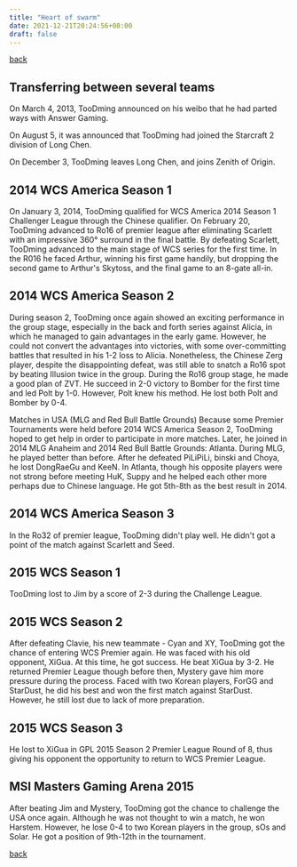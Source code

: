 ```yaml
---
title: "Heart of swarm"
date: 2021-12-21T20:24:56+08:00
draft: false
---
```


[back](../..)

## Transferring between several teams
On March 4, 2013, TooDming announced on his weibo that he had parted ways with Answer Gaming.

On August 5, it was announced that TooDming had joined the Starcraft 2 division of Long Chen.

On December 3, TooDming leaves Long Chen, and joins Zenith of Origin.

## 2014 WCS America Season 1
On January 3, 2014, TooDming qualified for WCS America 2014 Season 1 Challenger League through the Chinese qualifier. On February 20, TooDming advanced to Ro16 of premier league after eliminating Scarlett with an impressive 360° surround in the final battle. By defeating Scarlett, TooDming advanced to the main stage of WCS series for the first time. In the R016 he faced Arthur, winning his first game handily, but dropping the second game to Arthur's Skytoss, and the final game to an 8-gate all-in.

## 2014 WCS America Season 2
During season 2, TooDming once again showed an exciting performance in the group stage, especially in the back and forth series against Alicia, in which he managed to gain advantages in the early game. However, he could not convert the advantages into victories, with some over-committing battles that resulted in his 1-2 loss to Alicia. Nonetheless, the Chinese Zerg player, despite the disappointing defeat, was still able to snatch a Ro16 spot by beating Illusion twice in the group.
During the Ro16 group stage, he made a good plan of ZVT. He succeed in 2-0 victory to Bomber for the first time and led Polt by 1-0. However, Polt knew his method. He lost both Polt and Bomber by 0-4.

Matches in USA (MLG and Red Bull Battle Grounds)
Because some Premier Tournaments were held before 2014 WCS America Season 2, TooDming hoped to get help in order to participate in more matches. Later, he joined in 2014 MLG Anaheim and 2014 Red Bull Battle Grounds: Atlanta. During MLG, he played better than before. After he defeated PiLiPiLi, binski and Choya, he lost DongRaeGu and KeeN. In Atlanta, though his opposite players were not strong before meeting HuK, Suppy and he helped each other more perhaps due to Chinese language. He got 5th-8th as the best result in 2014.

## 2014 WCS America Season 3
In the Ro32 of premier league, TooDming didn't play well. He didn't got a point of the match against Scarlett and Seed.

## 2015 WCS Season 1
TooDming lost to Jim by a score of 2-3 during the Challenge League.

## 2015 WCS Season 2
After defeating Clavie, his new teammate - Cyan and XY, TooDming got the chance of entering WCS Premier again. He was faced with his old opponent, XiGua. At this time, he got success. He beat XiGua by 3-2. He returned Premier League though before then, Mystery gave him more pressure during the process.
Faced with two Korean players, ForGG and StarDust, he did his best and won the first match against StarDust. However, he still lost due to lack of more preparation.

## 2015 WCS Season 3
He lost to XiGua in GPL 2015 Season 2 Premier League Round of 8, thus giving his opponent the opportunity to return to WCS Premier League.

## MSI Masters Gaming Arena 2015
After beating Jim and Mystery, TooDming got the chance to challenge the USA once again. Although he was not thought to win a match, he won Harstem. However, he lose 0-4 to two Korean players in the group, sOs and Solar. He got a position of 9th-12th in the tournament.

[back](../..)